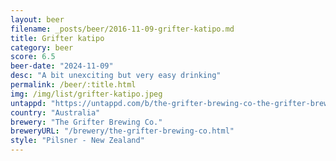 ```yaml
---
layout: beer
filename: _posts/beer/2016-11-09-grifter-katipo.md
title: Grifter katipo
category: beer
score: 6.5
beer-date: "2024-11-09"
desc: "A bit unexciting but very easy drinking"
permalink: /beer/:title.html
img: /img/list/grifter-katipo.jpeg
untappd: "https://untappd.com/b/the-grifter-brewing-co-the-grifter-brewing-co-katipo-nz-pilsner/5537166"
country: "Australia"
brewery: "The Grifter Brewing Co."
breweryURL: "/brewery/the-grifter-brewing-co.html"
style: "Pilsner - New Zealand"
---
```

